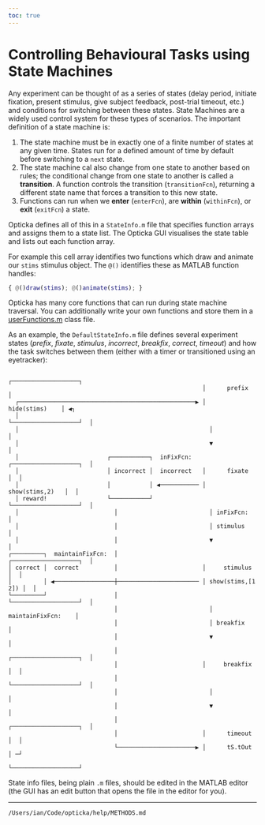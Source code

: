 ```yaml
---
toc: true
---
```


# Controlling Behavioural Tasks using State Machines

Any experiment can be thought of as a series of states (delay period, initiate fixation, present stimulus, give subject feedback, post-trial timeout, etc.) and conditions for switching between these states. State Machines are a widely used control system for these types of scenarios. The important definition of a state machine is: 

1. The state machine must be in exactly one of a finite number of states at any given time. States  run for a defined amount of time by default before switching to a `next` state.
1. The state machine cal also change from one state to another based on rules; the conditional change from one state to another is called a **transition**. A function controls the transition (`transitionFcn`), returning a different state name that forces a transition to this new state.
1. Functions can run when we **enter** (`enterFcn`), are **within** (`withinFcn`), or **exit** (`exitFcn`) a state.

Opticka defines all of this in a `StateInfo.m` file that specifies function arrays and assigns them to a state list. The Opticka GUI visualises the state table and lists out each function array. 

For example this cell array identifies two functions which draw and animate our `stims` stimulus object. The `@()` identifies these as MATLAB function handles:

```matlab
{ @()draw(stims); @()animate(stims); }
```

Opticka has many core functions that can run during state machine traversal. You can additionally write your own functions and store them in a [userFunctions.m](uihelpfunctions.html) class file.  

As an example, the `DefaultStateInfo.m` file defines several experiment states (*prefix*, *fixate*, *stimulus*, *incorrect*, *breakfix*, *correct*, *timeout*) and how the task switches between them (either with a timer or transitioned using an eyetracker):

```{.smaller}
                                                       ┌───────────────────┐
                                                       │      prefix       │
  ┌──────────────────────────────────────────────────▶ │    hide(stims)    │ ◀┐
  │                                                    └───────────────────┘  │
  │                                                      │                    │
  │                                                      ▼                    │
  │                         ┌───────────┐  inFixFcn:   ┌───────────────────┐  │
  │                         │ incorrect │  incorrect   │      fixate       │  │
  │                         │           │ ◀─────────── │   show(stims,2)   │  │
  │ reward!                 └───────────┘              └───────────────────┘  │
  │                           │                          │ inFixFcn:          │
  │                           │                          │ stimulus           │
  │                           │                          ▼                    │
┌─────────┐  maintainFixFcn:  │                        ┌───────────────────┐  │
│ correct │  correct          │                        │     stimulus      │  │
│         │ ◀─────────────────┼─────────────────────── │ show(stims,[1 2]) │  │
└─────────┘                   │                        └───────────────────┘  │
                              │                          │ maintainFixFcn:    │
                              │                          │ breakfix           │
                              │                          ▼                    │
                              │                        ┌───────────────────┐  │
                              │                        │     breakfix      │  │
                              │                        └───────────────────┘  │
                              │                          │                    │
                              │                          ▼                    │
                              │                        ┌───────────────────┐  │
                              │                        │      timeout      │  │
                              └──────────────────────▶ │      tS.tOut      │ ─┘
                                                       └───────────────────┘
```

State info files, being plain `.m` files, should be edited in the MATLAB editor (the GUI has an edit button that opens the file in the editor for you).  

----------------------------------------------

```{.include}
/Users/ian/Code/opticka/help/METHODS.md
```

<!--
digraph{
    prefix[label="prefix\nhide(stims)"];
    fixate[label="fixate\nshow(stims,2)"];
    stimulus[label="stimulus\nshow(stims,[1 2])"];
    prefix -> fixate;
    fixate -> stimulus[label="inFixFcn:\nstimulus"];
    fixate -> incorrect[label="inFixFcn:\nincorrect"];
    stimulus -> correct[label="maintainFixFcn:\ncorrect"];
    stimulus -> breakfix[label="maintainFixFcn:\nbreakfix"];;
    correct -> prefix [label="rewarded"];
    breakfix -> timeout;
    incorrect -> timeout;
    timeout -> prefix;
} -->